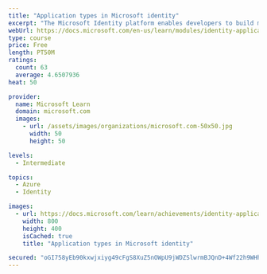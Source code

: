 ```yaml
---
title: "Application types in Microsoft identity"
excerpt: "The Microsoft Identity platform enables developers to build many different types of applications to satisfy diverse business requirements and different scenarios. By supporting multiple OAuth 2.0 standard authentication protocols, developers can create different types of applications that meet business needs including single page applications, web apps, mobile or native apps, and services or daemon apps. In this module, you’ll learn how you can implement different OAuth 2.0 protocol grant types (flows) in popular application types."
webUrl: https://docs.microsoft.com/en-us/learn/modules/identity-application-types/
type: course
price: Free
length: PT50M
ratings:
  count: 63
  average: 4.6507936
heat: 50

provider:
  name: Microsoft Learn
  domain: microsoft.com
  images:
    - url: /assets/images/organizations/microsoft.com-50x50.jpg
      width: 50
      height: 50

levels:
  - Intermediate

topics:
  - Azure
  - Identity

images:
  - url: https://docs.microsoft.com/learn/achievements/identity-application-types-social.png
    width: 800
    height: 400
    isCached: true
    title: "Application types in Microsoft identity"

secured: "oGI758yEb90kxwjxiyg49cFgS8XuZ5nOWpU9jWDZSlwrmBJQnD+4Wf22h9WHheiF2eODaoe0hyJOBDMliznZyYnzb5kC0XNzsGOVlAeRx2mBr6IMutAdgbJjLqrJ998FrYb5P4eGkRJmqF50F17m4LRoz4I2BNZezyiEfeyV8FrLlpPIVVLaD6UNq5sUuECcMEZPMl4ZaGXznRQPvgqEYVaOvLO+n23DYruTVOm8jkfghrwFZ0lElvAh4EEV653EHfaAZJZgdbrwhCHw5sLe2vWE+nOyNaC0NMhsil0+kzU5i36spkBQuxLEoXRhEUw80dLuTbl472L4KdDPK2t2OBWoBK4vautmX4JPNFmotRHXNDmSw+ci7/YSVrFA1/rqooaCEMGcU7mviPT4im0i9A==;kTm3iraYmoCraQZJ6iv/8A=="
---
```


